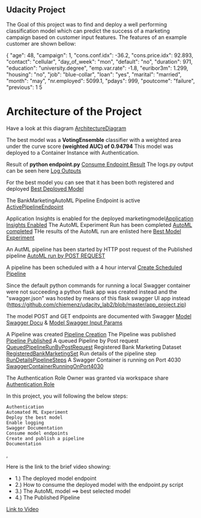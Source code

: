 ## Udacity Project 

The Goal of this project was to find and deploy a well performing classification model which can predict the 
success of a marketing campaign based on customer input features. The features of an example customer are shown 
bellow:

 {
            "age": 48,
            "campaign": 1,
            "cons.conf.idx": -36.2,
            "cons.price.idx": 92.893,
            "contact": "cellular",
            "day_of_week": "mon",
            "default": "no",
            "duration": 971,
            "education": "university.degree",
            "emp.var.rate": -1.8,
            "euribor3m": 1.299,
            "housing": "no",
            "job": "blue-collar",
            "loan": "yes",
            "marital": "married",
            "month": "may",
            "nr.employed": 5099.1,
            "pdays": 999,
            "poutcome": "failure",
            "previous": 1
5

# Architecture of the Project 
Have a look at this diagram [ArchitectureDiagram](https://github.com/chiemenz/udacity_lab2/blob/master/ArchitectureDiagram.PNG)


The best model was a **VotingEnsemble** classifier with a weighted area under the curve score **(weighted AUC) of 0.94794**
This model was deployed to a Container Instance with Authentication. 


Result of **python endpoint.py** [Consume Endpoint Result](https://github.com/chiemenz/udacity_lab2/blob/master/ConsumeEndpointResult.PNG)
The logs.py output can be seen here [Log Outputs](https://github.com/chiemenz/udacity_lab2/blob/master/LogsOutput.PNG)


For the best model you can see that it has been both registered and deployed [Best Deployed Model](https://github.com/chiemenz/udacity_lab2/blob/master/best_deployed_model.PNG)

The BankMarketingAutoML Pipeline Endpoint is active [ActivePipelineEndpoint](https://github.com/chiemenz/udacity_lab2/blob/master/ActivePipelineEndpoint.PNG)


Application Insights is enabled for the deployed marketingmodel[Application Insights Enabled](https://github.com/chiemenz/udacity_lab2/blob/master/ApplicationInsightsEnabled.PNG)
The AutoML Experiment Run has been completed [AutoML completed](https://github.com/chiemenz/udacity_lab2/blob/master/AutoMLExpCompleted.PNG)
THe results of the AutoML run are enlisted here [Best Model Experiment](https://github.com/chiemenz/udacity_lab2/blob/master/BestModelExperiment.PNG)

An AutML pipeline has been started by HTTP post request of the Published pipeline [AutoML run by POST REQUEST](https://github.com/chiemenz/udacity_lab2/blob/master/AutoMLRunByPostRequest.PNG)

A pipeline has been scheduled with a 4 hour interval [Create Scheduled Pipeline](https://github.com/chiemenz/udacity_lab2/blob/master/CreateScheduledPipeline.PNG)


Since the default python commands for running a local Swagger container were not succeeding a python flask app was created 
instead and the "swagger.json" was hosted by means of this flask swagger UI app instead (https://github.com/chiemenz/udacity_lab2/blob/master/app_project.zip)

The model POST and GET endpoints are documented with Swagger [Model Swagger Docu](https://github.com/chiemenz/udacity_lab2/blob/master/ModelSwaggerUI.PNG) & [Model Swagger Input Params](https://github.com/chiemenz/udacity_lab2/blob/master/ModelExampleSwaggerValues.PNG)


A Pipeline was created [Pipeline Creation](https://github.com/chiemenz/udacity_lab2/blob/master/PipelineCreated.PNG)
The Pipeline was published [Pipeline Published](https://github.com/chiemenz/udacity_lab2/blob/master/PublishedPipeline.PNG)
A queued Pipeline by Post request [QueuedPipelineRunByPostRequest](https://github.com/chiemenz/udacity_lab2/blob/master/QueuedPipelineRunByPostRequest.PNG)
Registered Bank Marketing Dataset [RegisteredBankMarketingSet](https://github.com/chiemenz/udacity_lab2/blob/master/RegisteredBankMarketingSet.PNG)
Run details of the pipeline step [RunDetailsPipelineSteps](https://github.com/chiemenz/udacity_lab2/blob/master/RunDetailsPipelineSteps.PNG)
A Swagger Container is running on Port 4030 [SwaggerContainerRunningOnPort4030](https://github.com/chiemenz/udacity_lab2/blob/master/SwaggerContainerRunningOnPort4030.PNG)

The Authentication Role Owner was granted via workspace share [Authentication Role](https://github.com/chiemenz/udacity_lab2/blob/master/AuthenticationRoleOwner.PNG)


In this project, you will following the below steps:

    Authentication
    Automated ML Experiment
    Deploy the best model
    Enable logging
    Swagger Documentation
    Consume model endpoints
    Create and publish a pipeline
    Documentation
,



Here is the link to the brief video showing:

* 1.) The deployed model endpoint
* 2.) How to consume the deployed model with the endpoint.py script
* 3.) The AutoML model ==> best selected model
* 4.) The Published Pipeline

[Link to Video](https://www.loom.com/share/19379c75f6bf4158a697814dd1465fbf)
